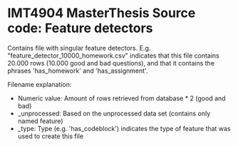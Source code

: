 # IMT4904 MasterThesis Source code: Feature detectors

Contains file with singular feature detectors. E.g. "feature_detector_10000_homework.csv" indicates that this file 
contains 20.000 rows (10.000 good and bad questions), and that it contains the phrases 'has_homework' and 'has_assignment'.

Filename explanation:
- Numeric value: Amount of rows retrieved from database * 2 (good and bad)
- _unprocessed: Based on the unprocessed data set (contains only named feature)
- _type: Type (e.g. 'has_codeblock') indicates the type of feature that was used to create this file

